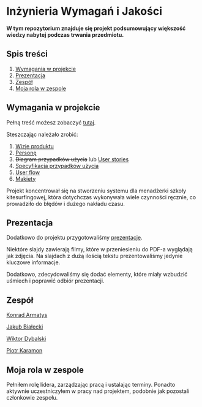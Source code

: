 # Inżynieria Wymagań i Jakości

**W tym repozytorium znajduje się projekt podsumowujący większość wiedzy nabytej podczas trwania przedmiotu.**

## Spis treści

1. [Wymagania w projekcie](#wymagania-w-projekcie)
2. [Prezentacja](#prezentacja)
3. [Zespół](#zespół)
4. [Moja rola w zespole](#moja-rola-w-zespole)

## Wymagania w projekcie

Pełną treść możesz zobaczyć [tutaj](wymagania.pdf).

Steszczając należało zrobić:
1. [Wizje produktu](pierwszy-sprint/wizja.md)
2. [Personę](pierwszy-sprint/persona.md)
3. ~~Diagram przypadków użycia~~ lub [User stories](pierwszy-sprint/user-stories.md)
4. [Specyfikacja przypadków użycia](drugi-sprint/specyfikacja-przypadków-użycia.md)
5. [User flow](drugi-sprint/user-flow.pdf)
6. [Makiety](drugi-sprint/makiety.md)

Projekt koncentrował się na stworzeniu systemu dla menadżerki szkoły kitesurfingowej, która dotychczas wykonywała wiele czynności ręcznie, co prowadziło do błędów i dużego nakładu czasu.

## Prezentacja

Dodatkowo do projektu przygotowaliśmy [prezentacje](prezentacja.pdf).

Niektóre slajdy zawierają  filmy, które w przeniesieniu do PDF-a wyglądają jak zdjęcia. Na slajdach z dużą ilością tekstu prezentowaliśmy jedynie kluczowe informacje.

Dodatkowo, zdecydowaliśmy się dodać elementy, które miały wzbudzić uśmiech i poprawić odbiór prezentacji.

## Zespół

[Konrad Armatys](https://github.com/karmatys8)

[Jakub Białecki](https://github.com/Whitecki)

[Wiktor Dybalski](https://github.com/WiktorDybalski)

[Piotr Karamon](https://github.com/pkaramon)

## Moja rola w zespole

Pełniłem rolę lidera, zarządzając pracą i ustalając terminy. Ponadto aktywnie uczestniczyłem w pracy nad projektem, podobnie jak pozostali członkowie zespołu.
